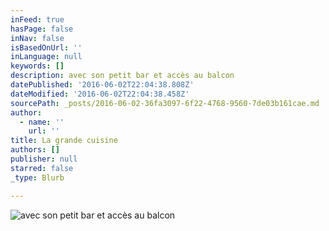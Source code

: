 ```yaml
---
inFeed: true
hasPage: false
inNav: false
isBasedOnUrl: ''
inLanguage: null
keywords: []
description: avec son petit bar et accès au balcon
datePublished: '2016-06-02T22:04:38.808Z'
dateModified: '2016-06-02T22:04:38.458Z'
sourcePath: _posts/2016-06-02-36fa3097-6f22-4768-9560-7de03b161cae.md
author:
  - name: ''
    url: ''
title: La grande cuisine
authors: []
publisher: null
starred: false
_type: Blurb

---
```

![avec son petit bar et accès au balcon](https://s3-us-west-2.amazonaws.com/the-grid-img/p/7dcfe92712e734bf2aaad24b85fe43d29b2c148c.jpg)